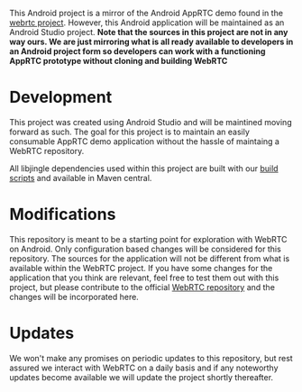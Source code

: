 This Android project is a mirror of the Android AppRTC demo found in the [webrtc project](https://code.google.com/p/webrtc/). However, this Android application will be maintained as an Android Studio project. **Note that the sources in this project are not in any way ours. We are just mirroring what is all ready available to developers in an Android project form so developers can work with a functioning AppRTC prototype without cloning and building WebRTC**


Development
=============
This project was created using Android Studio and will be maintined moving forward as such. The goal for this project is to maintain an easily consumable AppRTC demo application without the hassle of maintaing a WebRTC repository.

All libjingle dependencies used within this project are built with our [build scripts](https://github.com/pristineio/webrtc-build-scripts) and available in Maven central.


Modifications
=============
This repository is meant to be a starting point for exploration with WebRTC on Android. Only configuration based changes will be considered for this repository. The sources for the application will not be different from what is available within the WebRTC project. If you have some changes for the application that you think are relevant, feel free to test them out with this project, but please contribute to the official [WebRTC repository](https://code.google.com/p/webrtc/) and the changes will be incorporated here.


Updates
==============
We won't make any promises on periodic updates to this repository, but rest assured we interact with WebRTC on a daily basis and if any noteworthy updates become available we will update the project shortly thereafter.




